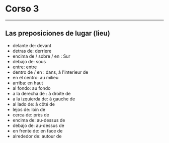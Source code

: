 # Corso 3
---

## Las preposiciones de lugar (lieu)
- delante de: devant
- detras de: derriere
- encima de / sobre / en : Sur
- debajo de: sous
- entre: entre
- dentro de / en : dans, à l'interieur de
- en el centro: au milieu
- arriba: en haut
- al fondo: au fondo
- a la derecha de : à droite de
- a la izquierda de: à gauche de
- al lado de: à côté de
- lejos de: loin de
- cerca de: près de
- encima de: au-dessus de
- debajo de: au-dessus de
- en frente de: en face de
- alrededor de: autour de
